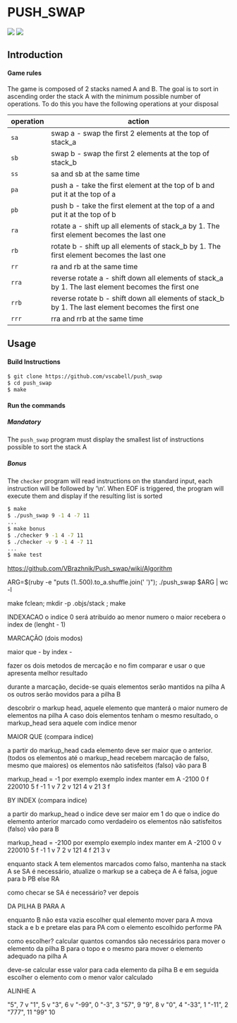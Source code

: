 # PUSH_SWAP

![](https://img.shields.io/badge/Language-C-blue)
![](https://img.shields.io/badge/School-42-black)


## Introduction


#### Game rules

The game is composed of 2 stacks named A and B.
The goal is to sort in ascending order the stack A with the minimum possible number of operations.
To do this you have the following operations at your disposal

operation | action |
---|------|
`sa` | swap a - swap the first 2 elements at the top of stack_a |
`sb` | swap b - swap the first 2 elements at the top of stack_b |
`ss` | sa and sb at the same time |
`pa` | push a - take the first element at the top of b and put it at the top of a |
`pb` | push b - take the first element at the top of a and put it at the top of b |
`ra` | rotate a - shift up all elements of stack_a by 1. The first element becomes the last one |
`rb` | rotate b - shift up all elements of stack_b by 1. The first element becomes the last one |
`rr` | ra and rb at the same time |
`rra` |  reverse rotate a - shift down all elements of stack_a by 1. The last element becomes the first one |
`rrb` |  reverse rotate b - shift down all elements of stack_b by 1. The last element becomes the first one |
`rrr` | rra and rrb at the same time |


## Usage

#### Build Instructions

```bash
$ git clone https://github.com/vscabell/push_swap
$ cd push_swap
$ make
```

#### Run the commands

##### Mandatory

The `push_swap` program must display the smallest list of instructions possible to sort the stack A

##### Bonus

The `checker` program will read instructions on the standard input, each instruction
will be followed by ’\n’. When EOF is triggered, the program will execute them and display if the resulting list is sorted

```bash
$ make
$ ./push_swap 9 -1 4 -7 11
...
$ make bonus
$ ./checker 9 -1 4 -7 11
$ ./checker -v 9 -1 4 -7 11
...
$ make test
```











https://github.com/VBrazhnik/Push_swap/wiki/Algorithm

ARG=$(ruby -e "puts (1..500).to_a.shuffle.join(' ')"); ./push_swap $ARG | wc -l

make fclean; mkdir -p .objs/stack ; make



INDEXACAO
o indice 0 será atribuído ao menor numero
o maior recebera o index de (lenght - 1)



MARCAÇÃO (dois modos)

maior que -
by index -

fazer os dois metodos de mercação e no fim comparar e usar o que apresenta melhor resultado

durante a marcação, decide-se quais elementos serão mantidos na pilha A
os outros serão movidos para a pilha B

descobrir o markup head, aquele elemento que manterá o maior numero de elementos na pilha A
caso dois elementos tenham o mesmo resultado, o markup_head sera aquele com indice menor

MAIOR QUE (compara índice)

a partir do markup_head cada elemento deve ser maior que o anterior.
(todos os elementos até o markup_head recebem marcação de falso, mesmo que maiores)
os elementos não satisfeitos (falso) vão para B

markup_head = -1 por exemplo
exemplo	index	manter em A
-2100	0			f
220010	5			f
-1		1			v
7		2			v
121		4			v
21		3			f


BY INDEX (compara indice)

a partir do markup_head o indice deve ser maior em 1 do que o indice do elemento anterior marcado como verdadeiro
os elementos não satisfeitos (falso) vão para B


markup_head = -2100 por exemplo
exemplo	index	manter em A
-2100	0			v
220010	5			f
-1		1			v
7		2			v
121		4			f
21		3			v

enquanto stack A tem elementos marcados como falso, mantenha na stack A
	se SA é necessário, atualize o markup
	se a cabeça de A é falsa, jogue para b PB
	else RA

como checar se SA é necessário?
ver depois


DA PILHA B PARA A

enquanto B não esta vazia
	escolher qual elemento mover para A
	mova stack a e b e pretare elas para PA com o elemento escolhido
	performe PA

como escolher?
calcular quantos comandos são necessários para mover o elemento da pilha B para o topo e o mesmo para mover o elemento adequado na pilha A

deve-se calcular esse valor para cada elemento da pilha B e em seguida escolher o elemento com o menor valor calculado

ALINHE A



"5",	7		v
"1",	5			v
"3",	6			v
"-99",	0
"-3",	3
"57",	9
"9",	8		v
"0",	4
"-33",	1
"-11",	2
"777",	11
"99"	10
